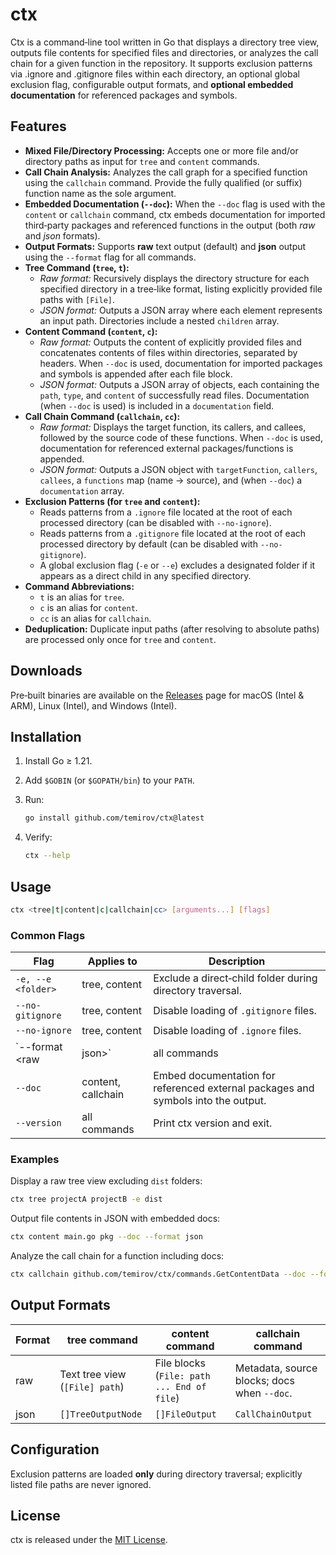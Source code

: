 # ctx

Ctx is a command‑line tool written in Go that displays a directory tree view, outputs file contents for specified
files and directories, or analyzes the call chain for a given function in the repository. It supports exclusion patterns
via .ignore and .gitignore files within each directory, an optional global exclusion flag, configurable output formats,
and **optional embedded documentation** for referenced packages and symbols.

## Features

- **Mixed File/Directory Processing:** Accepts one or more file and/or directory paths as input for `tree` and `content`
  commands.
- **Call Chain Analysis:** Analyzes the call graph for a specified function using the `callchain` command. Provide the
  fully qualified (or suffix) function name as the sole argument.
- **Embedded Documentation (`--doc`):** When the `--doc` flag is used with the `content` or `callchain` command,
  ctx embeds documentation for imported third‑party packages and referenced functions in the output (both *raw* and
  *json* formats).
- **Output Formats:** Supports **raw** text output (default) and **json** output using the `--format` flag for all
  commands.
- **Tree Command (`tree`, `t`):**
    - *Raw format:* Recursively displays the directory structure for each specified directory in a tree‑like format,
      listing explicitly provided file paths with `[File]`.
    - *JSON format:* Outputs a JSON array where each element represents an input path. Directories include a nested
      `children` array.
- **Content Command (`content`, `c`):**
    - *Raw format:* Outputs the content of explicitly provided files and concatenates contents of files within
      directories, separated by headers. When `--doc` is used, documentation for imported packages and symbols is
      appended after each file block.
    - *JSON format:* Outputs a JSON array of objects, each containing the `path`, `type`, and `content` of successfully
      read files. Documentation (when `--doc` is used) is included in a `documentation` field.
- **Call Chain Command (`callchain`, `cc`):**
    - *Raw format:* Displays the target function, its callers, and callees, followed by the source code of these
      functions. When `--doc` is used, documentation for referenced external packages/functions is appended.
    - *JSON format:* Outputs a JSON object with `targetFunction`, `callers`, `callees`, a `functions` map (name →
      source), and (when `--doc`) a `documentation` array.
- **Exclusion Patterns (for `tree` and `content`):**
    - Reads patterns from a `.ignore` file located at the root of each processed directory (can be disabled with
      `--no-ignore`).
    - Reads patterns from a `.gitignore` file located at the root of each processed directory by default (can be
      disabled with `--no-gitignore`).
    - A global exclusion flag (`-e` or `--e`) excludes a designated folder if it appears as a direct child in any
      specified directory.
- **Command Abbreviations:**
    - `t` is an alias for `tree`.
    - `c` is an alias for `content`.
    - `cc` is an alias for `callchain`.
- **Deduplication:** Duplicate input paths (after resolving to absolute paths) are processed only once for `tree` and
  `content`.

## Downloads

Pre‑built binaries are available on the
[Releases](https://github.com/temirov/ctx/releases) page for macOS (Intel & ARM), Linux (Intel), and Windows (Intel).

## Installation

1. Install Go ≥ 1.21.
2. Add `$GOBIN` (or `$GOPATH/bin`) to your `PATH`.
3. Run:

   ```bash
   go install github.com/temirov/ctx@latest
   ```

4. Verify:

   ```bash
   ctx --help
   ```

## Usage

```bash
ctx <tree|t|content|c|callchain|cc> [arguments...] [flags]
```

### Common Flags

| Flag               | Applies to         | Description                                                                       |
|--------------------|--------------------|-----------------------------------------------------------------------------------|
| `-e, --e <folder>` | tree, content      | Exclude a direct‑child folder during directory traversal.                         |
| `--no-gitignore`   | tree, content      | Disable loading of `.gitignore` files.                                            |
| `--no-ignore`      | tree, content      | Disable loading of `.ignore` files.                                               |
| `--format <raw     | json>`             | all commands                                                                      | Select output format (default `raw`).                                             |
| `--doc`            | content, callchain | Embed documentation for referenced external packages and symbols into the output. |
| `--version`        | all commands       | Print ctx version and exit.                                                       |

### Examples

Display a raw tree view excluding `dist` folders:

```bash
ctx tree projectA projectB -e dist
```

Output file contents in JSON with embedded docs:

```bash
ctx content main.go pkg --doc --format json
```

Analyze the call chain for a function including docs:

```bash
ctx callchain github.com/temirov/ctx/commands.GetContentData --doc --format raw
```

## Output Formats

| Format | tree command                   | content command                            | callchain command                           |
|--------|--------------------------------|--------------------------------------------|---------------------------------------------|
| raw    | Text tree view (`[File] path`) | File blocks (`File: path ... End of file`) | Metadata, source blocks; docs when `--doc`. |
| json   | `[]TreeOutputNode`             | `[]FileOutput`                             | `CallChainOutput`                           |

## Configuration

Exclusion patterns are loaded **only** during directory traversal; explicitly listed file paths are never ignored.

## License

ctx is released under the [MIT License](LICENSE).
